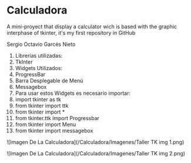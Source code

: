 # Calculadora
A mini-proyect that display a calculator wich is based with the graphic interphase of tkinter, it's my first repository in GitHub

Sergio Octavio Garcés Nieto

1. Librerías utilizadas:
  1. TkInter
2. Widgets Utilizados:
  1. ProgressBar
  2. Barra Desplegable de Menú
  3. Messagebox
3. Para usar estos Widgets es necesario importar:
  1. import tkinter as tk
  2. from tkinter import ttk
  3. from tkinter import *
  4. from tkinter.ttk import Progressbar
  5. from tkinter import Menu
  6. from tkinter import messagebox

![Imagen De La Calculadora](/Calculadora/Imagenes/Taller TK img 1.png)

![Imagen De La Calculadora](/Calculadora/Imagenes/Taller TK img 2.png)
